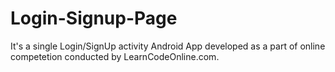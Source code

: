 # Login-Signup-Page

It's a single Login/SignUp activity Android App developed as a part of online competetion conducted by LearnCodeOnline.com.
